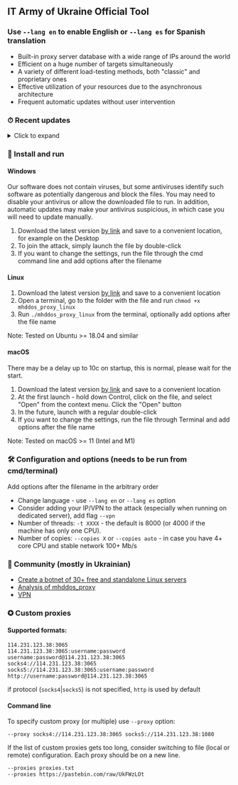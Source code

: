 ## IT Army of Ukraine Official Tool

### Use `--lang en` to enable English or `--lang es` for Spanish translation

- Built-in proxy server database with a wide range of IPs around the world
- Efficient on a huge number of targets simultaneously
- A variety of different load-testing methods, both "classic" and proprietary ones
- Effective utilization of your resources due to the asynchronous architecture
- Frequent automatic updates without user intervention

### ⏱ Recent updates

<details>
<summary>Click to expand</summary>

- **08.07.2022**
    - For ease of install and protection against unauthorized use, the program is now distributed
      as an executable file
    - The ability to set own targets has been removed - IT Army of Ukraine targets are used
- **27.06.2022** Added Spanish localization - use flag `--lang es`
- **22.06.2022** Performance improvements. The `--debug` option is deprecated to avoid negative impact on performance
- **10.06.2022** Introduced `--proxy` option for providing custom proxies directly from command args
- **08.06.2022** Added `--copies auto` option to set the value automatically based on the resources available

</details>

### 💽 Install and run 

#### Windows

Our software does not contain viruses, but some antiviruses identify such software as potentially dangerous and block the files.
You may need to disable your antivirus or allow the downloaded file to run.
In addition, automatic updates may make your antivirus suspicious, in which case you will need to update manually.  

1. Download the latest
   version [by link](https://github.com/porthole-ascend-cinnamon/mhddos_proxy_releases/releases/latest/download/mhddos_proxy_win.exe)
   and save to a convenient location, for example on the Desktop
2. To join the attack, simply launch the file by double-click
3. If you want to change the settings, run the file through the cmd command line and add options after the filename

#### Linux

1. Download the latest
   version [by link](https://github.com/porthole-ascend-cinnamon/mhddos_proxy_releases/releases/latest/download/mhddos_proxy_linux)
   and save to a convenient location
2. Open a terminal, go to the folder with the file and run `chmod +x mhddos_proxy_linux`
3. Run `./mhddos_proxy_linux` from the terminal, optionally add options after the file name

Note: Tested on Ubuntu >= 18.04 and similar

#### macOS

There may be a delay up to 10c on startup, this is normal, please wait for the start.

1. Download the latest
   version [by link](https://github.com/porthole-ascend-cinnamon/mhddos_proxy_releases/releases/latest/download/mhddos_proxy_mac)
   and save to a convenient location
2. At the first launch - hold down Control, click on the file, and select "Open" from the context menu.
   Click the "Open" button
3. In the future, launch with a regular double-click
4. If you want to change the settings, run the file through Terminal and add options after the file name

Note: Tested on macOS >= 11 (Intel and M1)

### 🛠 Configuration and options (needs to be run from cmd/terminal)

Add options after the filename in the arbitrary order

- Change language - use `--lang en` or `--lang es` option
- Consider adding your IP/VPN to the attack (especially when running on dedicated server), add flag `--vpn`
- Number of threads: `-t XXXX` - the default is 8000 (or 4000 if the machine has only one CPU).
- Number of copies: `--copies X` or `--copies auto` - in case you have 4+ core CPU and stable network 100+ Mb/s

### 🐳 Community (mostly in Ukrainian)

- [Create a botnet of 30+ free and standalone Linux servers](https://auto-ddos.notion.site/dd91326ed30140208383ffedd0f13e5c)
- [Analysis of mhddos_proxy](https://telegra.ph/Anal%D1%96z-zasobu-mhddos-proxy-04-01)
- [VPN](https://auto-ddos.notion.site/VPN-5e45e0aadccc449e83fea45d56385b54)

### ✪ Custom proxies

#### Supported formats:

    114.231.123.38:3065
    114.231.123.38:3065:username:password
    username:password@114.231.123.38:3065
    socks4://114.231.123.38:3065
    socks5://114.231.123.38:3065:username:password
    http://username:password@114.231.123.38:3065

if protocol (`socks4`|`socks5`) is not specified, `http` is used by default

#### Command line

To specify custom proxy (or multiple) use `--proxy` option:

    --proxy socks4://114.231.123.38:3065 socks5://114.231.123.38:1080

If the list of custom proxies gets too long, consider switching to file (local or remote) configuration.
Each proxy should be on a new line.

    --proxies proxies.txt
    --proxies https://pastebin.com/raw/UkFWzLOt
